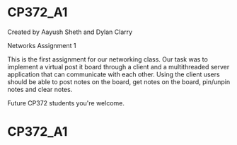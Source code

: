 # CP372_A1
Created by Aayush Sheth and Dylan Clarry

Networks Assignment 1

This is the first assignment for our networking class. Our task was to implement a virtual post it board through a client and a multithreaded server application that can communicate with each other. Using the client users should be able to post notes on the board, get notes on the board, pin/unpin notes and clear notes.

Future CP372 students you're welcome.
# CP372_A1

